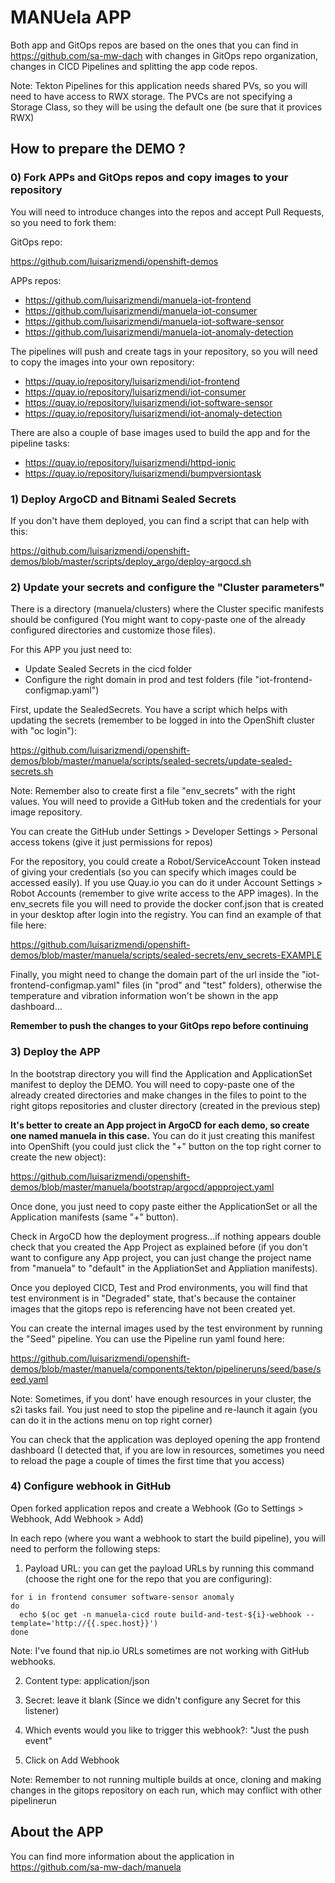 # MANUela APP

Both app and GitOps repos are based on the ones that you can find in https://github.com/sa-mw-dach with changes in GitOps repo organization, changes in CICD Pipelines and splitting the app code repos.

Note: Tekton Pipelines for this application needs shared PVs, so you will need to have access to RWX storage. The PVCs are not specifying a Storage Class, so they will be using the default one (be sure that it provices RWX)

## How to prepare the DEMO ?

### 0) Fork APPs and GitOps repos and copy images to your repository

You will need to introduce changes into the repos and accept Pull Requests, so you need to fork them:

GitOps repo:

https://github.com/luisarizmendi/openshift-demos


APPs repos:

- https://github.com/luisarizmendi/manuela-iot-frontend
- https://github.com/luisarizmendi/manuela-iot-consumer
- https://github.com/luisarizmendi/manuela-iot-software-sensor
- https://github.com/luisarizmendi/manuela-iot-anomaly-detection


The pipelines will push and create tags in your repository, so you will need to copy the images into your own repository:

- https://quay.io/repository/luisarizmendi/iot-frontend
- https://quay.io/repository/luisarizmendi/iot-consumer
- https://quay.io/repository/luisarizmendi/iot-software-sensor
- https://quay.io/repository/luisarizmendi/iot-anomaly-detection

There are also a couple of base images used to build the app and for the pipeline tasks:

- https://quay.io/repository/luisarizmendi/httpd-ionic
- https://quay.io/repository/luisarizmendi/bumpversiontask 



### 1) Deploy ArgoCD and Bitnami Sealed Secrets

If you don't have them deployed, you can find a script that can help with this: 

https://github.com/luisarizmendi/openshift-demos/blob/master/scripts/deploy_argo/deploy-argocd.sh


### 2) Update your secrets and configure the "Cluster parameters"

There is a directory (manuela/clusters) where the Cluster specific manifests should be configured (You might want to copy-paste one of the already configured directories and customize those files).

For this APP you just need to:
- Update Sealed Secrets in the cicd folder
- Configure the right domain in prod and test folders (file "iot-frontend-configmap.yaml")

First, update the SealedSecrets. You have a script which helps with updating the secrets (remember to be logged in into the OpenShift cluster with "oc login"):

https://github.com/luisarizmendi/openshift-demos/blob/master/manuela/scripts/sealed-secrets/update-sealed-secrets.sh

Note: Remember also to create first a file "env_secrets" with the right values. You will need to provide a GitHub token and the credentials for your image repository.

You can create the GitHub under Settings > Developer Settings > Personal access tokens (give it just permissions for repos)

For the repository, you could create a Robot/ServiceAccount Token instead of giving your credentials (so you can specify which images could be accessed easily). If you use Quay.io you can do it under Account Settings > Robot Accounts (remember to give write access to the APP images). In the env_secrets file you will need to provide the docker conf.json that is created in your desktop after login into the registry. You can find an example of that file here:

https://github.com/luisarizmendi/openshift-demos/blob/master/manuela/scripts/sealed-secrets/env_secrets-EXAMPLE


Finally, you might need to change the domain part of the url inside the "iot-frontend-configmap.yaml" files (in "prod" and "test" folders), otherwise the temperature and vibration information won't be shown in the app dashboard...

<b>Remember to push the changes to your GitOps repo before continuing</b>


### 3) Deploy the APP

In the bootstrap directory you will find the Application and ApplicationSet manifest to deploy the DEMO. You will need to copy-paste one of the already created directories and make changes in the files to point to the right gitops repositories and cluster directory (created in the previous step)


<b>It's better to create an App project in ArgoCD for each demo, so create one named manuela in this case.</b> You can do it just creating this manifest into OpenShift (you could just click the "+" button on the top right corner to create the new object): 

https://github.com/luisarizmendi/openshift-demos/blob/master/manuela/bootstrap/argocd/appproject.yaml

Once done, you just need to copy paste either the ApplicationSet or all the Application manifests (same "+" button).

Check in ArgoCD how the deployment progress...if nothing appears double check that you created the App Project as explained before (if you don't want to configure any App project, you can just change the project name from "manuela" to "default" in the AppliationSet and Appliation manifests).


Once you deployed CICD, Test and Prod environments, you will find that test environment is in "Degraded" state, that's because the container images that the gitops repo is referencing have not been created yet.

You can create the internal images used by the test environment by running the "Seed" pipeline. You can use the Pipeline run yaml found here:

https://github.com/luisarizmendi/openshift-demos/blob/master/manuela/components/tekton/pipelineruns/seed/base/seed.yaml


Note: Sometimes, if you dont' have enough resources in your cluster, the s2i tasks fail. You just need to stop the pipeline and re-launch it again (you can do it in the actions menu on top right corner)

You can check that the application was deployed opening the app frontend dashboard (I detected that, if you are low in resources, sometimes you need to reload the page a couple of times the first time that you access)


### 4) Configure webhook in GitHub

Open forked application repos and create a Webhook (Go to Settings > Webhook, Add Webhook > Add)

In each repo (where you want a webhook to start the build pipeline), you will need to perform the following steps:

1) Payload URL: you can get the payload URLs by running this command (choose the right one for the repo that you are configuring):

```
for i in frontend consumer software-sensor anomaly
do
  echo $(oc get -n manuela-cicd route build-and-test-${i}-webhook --template='http://{{.spec.host}}')
done

```


Note: I've found that nip.io URLs sometimes are not working with GitHub webhooks.

2) Content type: application/json

3) Secret: leave it blank (Since we didn't configure any Secret for this listener)

4) Which events would you like to trigger this webhook?: "Just the push event"

5) Click on Add Webhook

Note: Remember to not running multiple builds at once, cloning and making changes in the gitops repository on each run, which may conflict with other pipelinerun


## About the APP

You can find more information about the application in https://github.com/sa-mw-dach/manuela